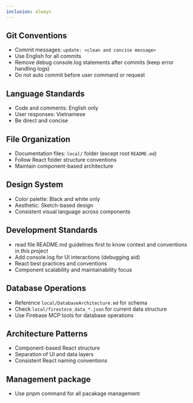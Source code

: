 ```yaml
---
inclusion: always
---
```


## Git Conventions
- Commit messages: `update: <clean and concise message>`
- Use English for all commits
- Remove debug console.log statements after commits (keep error handling logs)
- Do not auto commit before user command or request

## Language Standards
- Code and comments: English only
- User responses: Vietnamese
- Be direct and concise

## File Organization
- Documentation files: `local/` folder (except root `README.md`)
- Follow React folder structure conventions
- Maintain component-based architecture

## Design System
- Color palette: Black and white only
- Aesthetic: Sketch-based design
- Consistent visual language across components

## Development Standards
- read file README.md guidelines first to know context and conventions in this project
- Add console.log for UI interactions (debugging aid)
- React best practices and conventions
- Component scalability and maintainability focus

## Database Operations
- Reference `local/DatabaseArchitecture.md` for schema
- Check `local/firestore_data_*.json` for current data structure
- Use Firebase MCP tools for database operations

## Architecture Patterns
- Component-based React structure
- Separation of UI and data layers
- Consistent React naming conventions

## Management package
- Use pnpm command for all pacakage management

